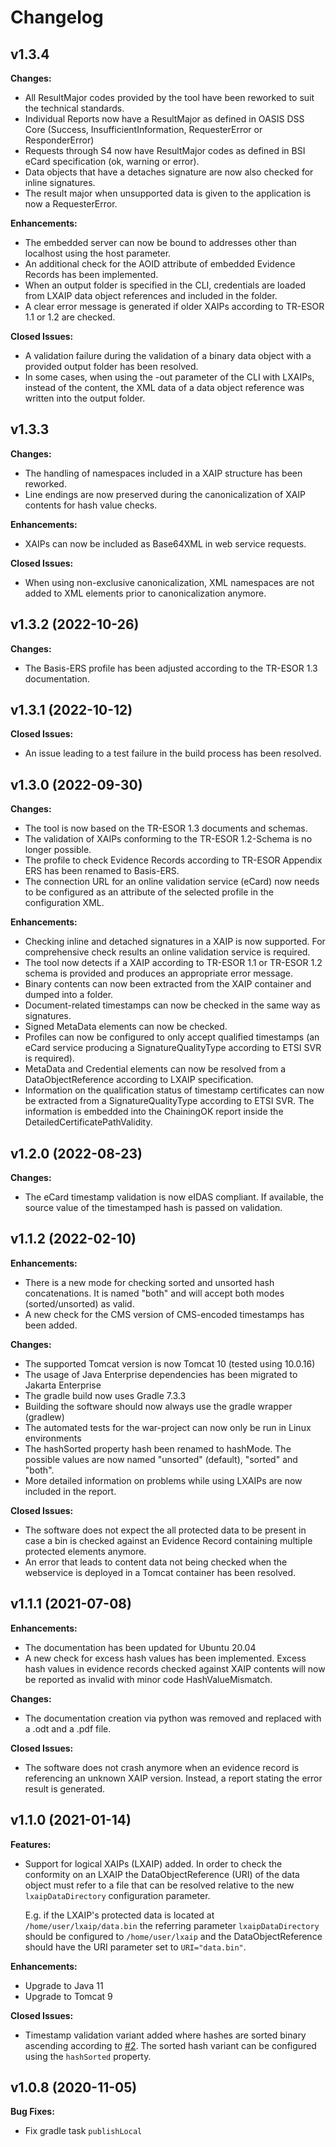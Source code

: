 # Changelog

## v1.3.4

**Changes:**

- All ResultMajor codes provided by the tool have been reworked to suit the technical standards.
- Individual Reports now have a ResultMajor as defined in OASIS DSS Core (Success, InsufficientInformation, RequesterError or ResponderError)
- Requests through S4 now have ResultMajor codes as defined in BSI eCard specification (ok, warning or error).
- Data objects that have a detaches signature are now also checked for inline signatures.
- The result major when unsupported data is given to the application is now a RequesterError.

**Enhancements:**

- The embedded server can now be bound to addresses other than localhost using the host parameter.
- An additional check for the AOID attribute of embedded Evidence Records has been implemented.
- When an output folder is specified in the CLI, credentials are loaded from LXAIP data object references and included in the folder.
- A clear error message is generated if older XAIPs according to TR-ESOR 1.1 or 1.2 are checked.

**Closed Issues:**

- A validation failure during the validation of a binary data object with a provided output folder has been resolved.
- In some cases, when using the -out parameter of the CLI with LXAIPs, instead of the content, the XML data of a data object reference was written into the output folder.

## v1.3.3

**Changes:**

- The handling of namespaces included in a XAIP structure has been reworked.
- Line endings are now preserved during the canonicalization of XAIP contents for hash value checks.

**Enhancements:**

- XAIPs can now be included as Base64XML in web service requests.

**Closed Issues:**

- When using non-exclusive canonicalization, XML namespaces are not added to XML elements prior to canonicalization anymore.


## v1.3.2 (2022-10-26)

**Changes:**

- The Basis-ERS profile has been adjusted according to the TR-ESOR 1.3 documentation.

## v1.3.1 (2022-10-12)

**Closed Issues:**

- An issue leading to a test failure in the build process has been resolved.

## v1.3.0 (2022-09-30)

**Changes:**
- The tool is now based on the TR-ESOR 1.3 documents and schemas.
- The validation of XAIPs conforming to the TR-ESOR 1.2-Schema is no longer possible.
- The profile to check Evidence Records according to TR-ESOR Appendix ERS has been renamed to Basis-ERS.
- The connection URL for an online validation service (eCard) now needs to be configured as an attribute of the selected profile in the configuration XML.

**Enhancements:**
- Checking inline and detached signatures in a XAIP is now supported. For comprehensive check results an online validation service is required.
- The tool now detects if a XAIP according to TR-ESOR 1.1 or TR-ESOR 1.2 schema is provided and produces an appropriate error message.
- Binary contents can now been extracted from the XAIP container and dumped into a folder.
- Document-related timestamps can now be checked in the same way as signatures.
- Signed MetaData elements can now be checked.
- Profiles can now be configured to only accept qualified timestamps (an eCard service producing a SignatureQualityType according to ETSI SVR is required).
- MetaData and Credential elements can now be resolved from a DataObjectReference according to LXAIP specification.
- Information on the qualification status of timestamp certificates can now be extracted from a SignatureQualityType according to ETSI SVR. The information is embedded into the ChainingOK report inside the DetailedCertificatePathValidity. 


## v1.2.0 (2022-08-23)

**Changes:**

- The eCard timestamp validation is now eIDAS compliant. If available, the source value of the timestamped hash is passed on validation.

## v1.1.2 (2022-02-10)

**Enhancements:**

- There is a new mode for checking sorted and unsorted hash concatenations. It is named "both" and will accept both 
  modes (sorted/unsorted) as valid.
- A new check for the CMS version of CMS-encoded timestamps has been added.

**Changes:**

- The supported Tomcat version is now Tomcat 10 (tested using 10.0.16)
- The usage of Java Enterprise dependencies has been migrated to Jakarta Enterprise
- The gradle build now uses Gradle 7.3.3
- Building the software should now always use the gradle wrapper (gradlew)
- The automated tests for the war-project can now only be run in Linux environments
- The hashSorted property hash been renamed to hashMode. The possible values are now named "unsorted" (default), 
  "sorted" and "both".
- More detailed information on problems while using LXAIPs are now included in the report.

**Closed Issues:**

- The software does not expect the all protected data to be present in case a bin is checked against an Evidence Record
  containing multiple protected elements anymore.
- An error that leads to content data not being checked when the webservice is deployed in a Tomcat container has been
  resolved.

## v1.1.1 (2021-07-08)

**Enhancements:**

- The documentation has been updated for Ubuntu 20.04
- A new check for excess hash values has been implemented. Excess hash values in evidence records checked against
  XAIP contents will now be reported as invalid with minor code HashValueMismatch.

**Changes:**

- The documentation creation via python was removed and replaced with a .odt and a .pdf file.

**Closed Issues:**

- The software does not crash anymore when an evidence record is referencing an unknown XAIP version.
  Instead, a report stating the error result is generated.

## v1.1.0 (2021-01-14)

**Features:**

- Support for logical XAIPs (LXAIP) added. In order to check the conformity on an LXAIP the DataObjectReference (URI)
  of the data object must refer to a file that can be resolved relative to the new `lxaipDataDirectory` configuration parameter.

  E.g. if the LXAIP's protected data is located at `/home/user/lxaip/data.bin` the referring parameter `lxaipDataDirectory` 
  should be configured to `/home/user/lxaip` and the DataObjectReference should have the URI parameter set to `URI="data.bin"`.

**Enhancements:**

- Upgrade to Java 11
- Upgrade to Tomcat 9

**Closed Issues:**

- Timestamp validation variant added where hashes are sorted binary ascending according to [\#2](https://github.com/de-bund-bsi-tr-esor/ERVerifyTool/issues/2).
  The sorted hash variant can be configured using the `hashSorted` property.

## v1.0.8 (2020-11-05)

**Bug Fixes:**

- Fix gradle task `publishLocal`
